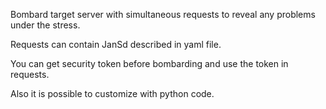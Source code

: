 Bombard target server with simultaneous requests 
to reveal any problems under the stress.

Requests can contain JanSd described in yaml file.

You can get security token before bombarding and use the token in requests.

Also it is possible to customize with python code.
